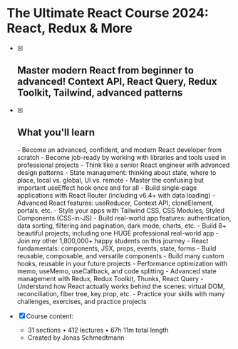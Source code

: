 # The Ultimate React Course 2024: React, Redux & More
- [x] <h2>Master modern React from beginner to advanced! Context API, React Query, Redux Toolkit, Tailwind, advanced patterns</h2>

- [x] <h2>What you'll learn</h2>
  - Become an advanced, confident, and modern React developer from scratch
  - Become job-ready by working with libraries and tools used in professional projects
  - Think like a senior React engineer with advanced design patterns
  - State management: thinking about state, where to place, local vs. global, UI vs. remote
  - Master the confusing but important useEffect hook once and for all
  - Build single-page applications with React Router (including v6.4+ with data loading)
  - Advanced React features: useReducer, Context API, cloneElement, portals, etc.
  - Style your apps with Tailwind CSS, CSS Modules, Styled Components (CSS-in-JS)
  - Build real-world app features: authentication, data sorting, filtering and pagination, dark mode, charts, etc.
  - Build 8+ beautiful projects, including one HUGE professional real-world app
  - Join my other 1,800,000+ happy students on this journey
  - React fundamentals: components, JSX, props, events, state, forms
  - Build reusable, composable, and versatile components
  - Build many custom hooks, reusable in your future projects
  - Performance optimization with memo, useMemo, useCallback, and code splitting
  - Advanced state management with Redux, Redux Toolkit, Thunks, React Query
  - Understand how React actually works behind the scenes: virtual DOM, reconciliation, fiber tree, key prop, etc.
  - Practice your skills with many challenges, exercises, and practice projects
- [x] Course content:
  - 31 sections • 412 lectures • 67h 11m total length
  - Created by Jonas Schmedtmann
